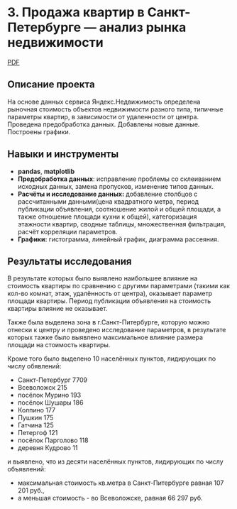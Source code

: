 # 3. Продажа квартир в Санкт-Петербурге — анализ рынка недвижимости

[PDF](clck.ru/34TsZv)     

## Описание проекта

На основе данных сервиса Яндекс.Недвижимость определена рыночная стоимость объектов недвижимости разного типа, типичные параметры квартир, в зависимости от удаленности от центра. Проведена предобработка данных. Добавлены новые данные. Построены графики.

## Навыки и инструменты

- **pandas**, **matplotlib**
- **Предобработка данных**: исправление проблемы со склеиванием исходных данных, замена пропусков, изменение типов данных.
- **Расчёты и исследование данных:** добавление столбцов с расcчитанными данными(цена квадратного метра, период публикации объявления, соотношение жилой и общей площади, а также отношение площади кухни к общей), категоризация этажности квартир, сводные таблицы, множественная фильтрация, расчёт корреляции параметров. 
- **Графики:** гистограмма, линейный график, диаграмма рассеяния.
 
## 

## Результаты исследования

В результате которых было выявлено наибольшее влияние на стоимость квартиры по сравнению с другими параметрами (такими как кол-во комнат, этаж, удалённость от центра), оказывает параметр площади квартиры. Период публикации объявления на стоимость квартиры влияние не оказывает.

Также была выделена зона в г.Санкт-Питербурге, которую можно отнески к центру и проведено исследование параметров, в результате которых тажке было выявлено максимальное влияние размера площади на стоимость квартиры.

Кроме того было выделено 10 населённых пунктов, лидирующих по числу обявлений: 

* Санкт-Петербург      7709
* Всеволожск            215
* посёлок Мурино        193
* посёлок Шушары        186
* Колпино               177
* Пушкин                175
* Гатчина               125
* Петергоф              121
* посёлок Парголово     118
* деревня Кудрово       11
 
и выявлено, что из десяти населённых пунктов, лидирующих по числу объявлений:
* максимальная стоимость кв.метра в Санкт-Питербурге равная 107 201 руб.,
* а меньшая стоимость  - во Всеволожске, равная 66 297 руб.
